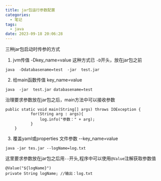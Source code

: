 ```yaml
---
title: jar包运行参数配置
categories:
  - 笔记
tags:
  - java
date: 2023-09-18 20:06:28
---
```

三种jar包启动时传参的方式

1. jvm传值 -Dkey_name=value
这种方式已 `-D`开头，放在jar包之前
```
java  -Ddatabasename=test  -jar  test.jar
```

2. 给main函数传值 key_name=value
```
java  -jar  test.jar databasename=test
```
治理要求参数放在jar包之后，main方法中可以接收参数
```
public static void main(String[] args) throws IOException {
           for(String arg : args){
               log.info("参数：" + arg);
           }
    }
```

3. 覆盖yaml或properties 文件参数 --key_name=value
```
java -jar tes.jar --logName=log.txt
```
这里要求参数放在jar包之后用`--`开头,程序中可以使用`@Value`注解获取参数值
```
@Value("${logName}")
private String logName; //输出：log.txt
```